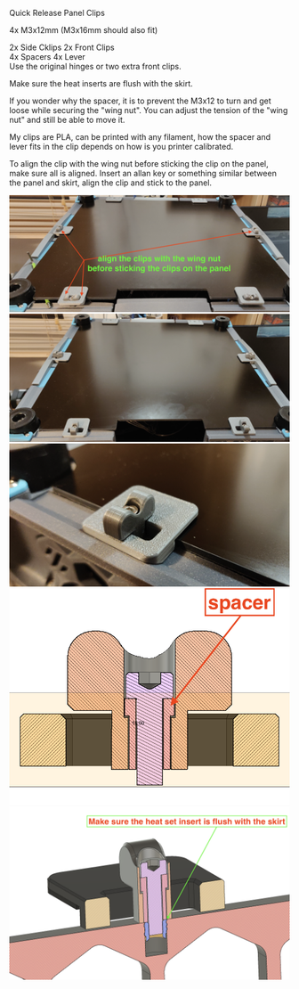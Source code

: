 Quick Release Panel Clips  

4x M3x12mm (M3x16mm should also fit)

2x Side Cklips 
2x Front Clips  
4x Spacers 
4x Lever  
Use the original hinges or two extra front clips.

Make sure the heat inserts are flush with the skirt.

If you wonder why the spacer, it is to prevent the M3x12 to turn and get loose while securing the "wing nut".
You can adjust the tension of the "wing nut" and still be able to move it.

My clips are PLA, can be printed with any filament, how the spacer and lever fits in the clip depends on how is you printer calibrated.

To align the clip with the wing nut before sticking the clip on the panel, make sure all is aligned.
Insert an allan key or something similar between the panel and skirt, align the clip and stick to the panel.

![PIC](Images/PIC6.png)
![PIC](Images/PIC1.png)
![PIC](Images/PIC3.png)
![PIC](Images/PIC2.png)
![PIC](Images/PIC4.png)
